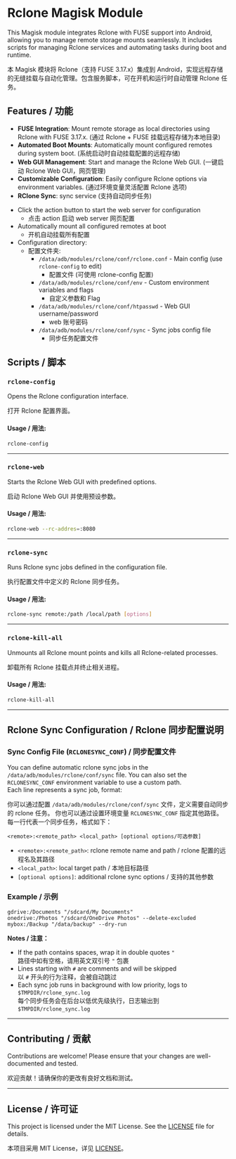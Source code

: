 # Rclone Magisk Module

This Magisk module integrates Rclone with FUSE support into Android, allowing you to manage remote storage mounts seamlessly. It includes scripts for managing Rclone services and automating tasks during boot and runtime.

本 Magisk 模块将 Rclone（支持 FUSE 3.17.x）集成到 Android，实现远程存储的无缝挂载与自动化管理。包含服务脚本，可在开机和运行时自动管理 Rclone 任务。

## Features / 功能

- **FUSE Integration**: Mount remote storage as local directories using Rclone with FUSE 3.17.x. (通过 Rclone + FUSE 挂载远程存储为本地目录)
- **Automated Boot Mounts**: Automatically mount configured remotes during system boot. (系统启动时自动挂载配置的远程存储)
- **Web GUI Management**: Start and manage the Rclone Web GUI. (一键启动 Rclone Web GUI，网页管理)
- **Customizable Configuration**: Easily configure Rclone options via environment variables.  (通过环境变量灵活配置 Rclone 选项)
- **RClone Sync**: sync service (支持自动同步任务)

* Click the action button to start the web server for configuration  
  * 点击 action 启动 web server 网页配置
* Automatically mount all configured remotes at boot  
  * 开机自动挂载所有配置
* Configuration directory:  
  * 配置文件夹:
    * `/data/adb/modules/rclone/conf/rclone.conf` - Main config (use `rclone-config` to edit)  
      * 配置文件 (可使用 rclone-config 配置)
    * `/data/adb/modules/rclone/conf/env` - Custom environment variables and flags  
      * 自定义参数和 Flag
    * `/data/adb/modules/rclone/conf/htpasswd` - Web GUI username/password  
      * web 账号密码
    * `/data/adb/modules/rclone/conf/sync` - Sync jobs config file  
      * 同步任务配置文件

## Scripts / 脚本

### `rclone-config`

Opens the Rclone configuration interface.  

打开 Rclone 配置界面。

#### Usage / 用法:
```bash
rclone-config
```

---

### `rclone-web`

Starts the Rclone Web GUI with predefined options. 

启动 Rclone Web GUI 并使用预设参数。

#### Usage / 用法:
```bash
rclone-web --rc-addres=:8080
```

---

### `rclone-sync`

Runs Rclone sync jobs defined in the configuration file.

执行配置文件中定义的 Rclone 同步任务。
#### Usage / 用法:
```bash
rclone-sync remote:/path /local/path [options]
```

---

### `rclone-kill-all`

Unmounts all Rclone mount points and kills all Rclone-related processes.  

卸载所有 Rclone 挂载点并终止相关进程。

#### Usage / 用法:
```bash
rclone-kill-all
```

---


## Rclone Sync Configuration / Rclone 同步配置说明

### Sync Config File (`RCLONESYNC_CONF`) / 同步配置文件

You can define automatic rclone sync jobs in the `/data/adb/modules/rclone/conf/sync` file. 
You can also set the `RCLONESYNC_CONF` environment variable to use a custom path.  
Each line represents a sync job, format:  

你可以通过配置 `/data/adb/modules/rclone/conf/sync` 文件，定义需要自动同步的 rclone 任务。
你也可以通过设置环境变量 `RCLONESYNC_CONF` 指定其他路径。
每一行代表一个同步任务，格式如下：

```
<remote>:<remote_path> <local_path> [optional options/可选参数]
```

- `<remote>:<remote_path>`: rclone remote name and path / rclone 配置的远程名及其路径
- `<local_path>`: local target path / 本地目标路径
- `[optional options]`: additional rclone sync options / 支持的其他参数

### Example / 示例

```
gdrive:/Documents "/sdcard/My Documents"
onedrive:/Photos "/sdcard/OneDrive Photos" --delete-excluded
mybox:/Backup "/data/backup" --dry-run
```

**Notes / 注意：**
- If the path contains spaces, wrap it in double quotes `"`  
  路径中如有空格，请用英文双引号 `"` 包裹
- Lines starting with `#` are comments and will be skipped  
  以 `#` 开头的行为注释，会被自动跳过
- Each sync job runs in background with low priority, logs to `$TMPDIR/rclone_sync.log`  
  每个同步任务会在后台以低优先级执行，日志输出到 `$TMPDIR/rclone_sync.log`

---

## Contributing / 贡献

Contributions are welcome! Please ensure that your changes are well-documented and tested.  

欢迎贡献！请确保你的更改有良好文档和测试。

---

## License / 许可证

This project is licensed under the MIT License. See the [LICENSE](LICENSE) file for details.  

本项目采用 MIT License，详见 [LICENSE](LICENSE)。